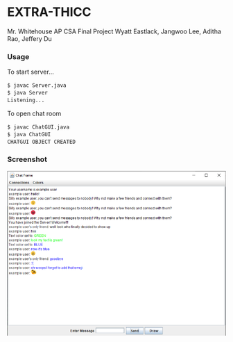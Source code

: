 # EXTRA-THICC
   Mr. Whitehouse AP CSA Final Project
   Wyatt Eastlack, Jangwoo Lee, Aditha Rao, Jeffery Du

### Usage
To start server...
```sh
$ javac Server.java
$ java Server
Listening...
```
To open chat room
```sh
$ javac ChatGUI.java
$ java ChatGUI
CHATGUI OBJECT CREATED
```

### Screenshot
![](ChatScreenshot.png)